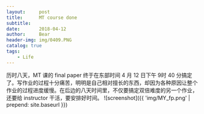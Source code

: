 ```yaml
---
layout:     post                    
title:      MT course done               
subtitle:     
date:       2018-04-12              
author:     Bear                     
header-img: img/0409.PNG    
catalog: true                       
tags:                              
    - Life
---
```


历时八天，MT 课的 final paper 终于在东部时间 4 月 12 日下午 9时 40 分搞定了。写作业的过程十分痛苦，明明是自己相对擅长的东西，却因为各种原因让整个作业的过程进度缓慢。在后边的八天时间里，不仅要搞定双倍难度的另一个作业，还要给 instructor 干活，要安排好时间。
![screenshot]({{ 'img/MY_fp.png' | prepend: site.baseurl }})